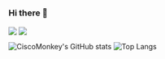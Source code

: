 ### Hi there 👋

<!--
**ciscomonkey/ciscomonkey** is a ✨ _special_ ✨ repository because its `README.md` (this file) appears on your GitHub profile.

Here are some ideas to get you started:

- 🔭 I’m currently working on ...
- 🌱 I’m currently learning ...
- 👯 I’m looking to collaborate on ...
- 🤔 I’m looking for help with ...
- 💬 Ask me about ...
- 📫 How to reach me: ...
- 😄 Pronouns: ...
- ⚡ Fun fact: ...
-->

<p float="left">
 <img align="center" src="https://github-readme-stats.vercel.app/api?username=ciscomonkey&show_icons=true" />
 <img align="center" src="https://github-readme-stats.vercel.app/api/top-langs/?username=ciscomonkey&layout=compact" />
</p>

![CiscoMonkey's GitHub stats](https://github-readme-stats.vercel.app/api?username=ciscomonkey&show_icons=true) ![Top Langs](https://github-readme-stats.vercel.app/api/top-langs/?username=ciscomonkey&layout=compact)
